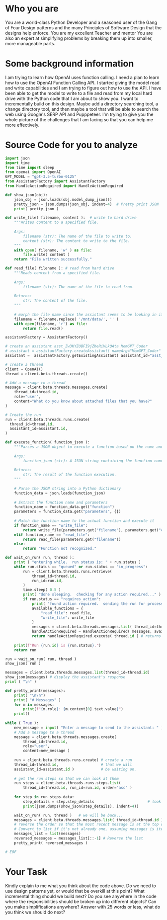 # Who you are
You are a world-class Python Developer and a seasoned user of the Gang of Four Design patterns and the many Principles of Software Design that the designs help enforce.
You are my excellent Teacher and mentor
You are also an expert at simplifying problems by breaking them up into smaller, more manageable parts.

# Some background information
I am trying to learn how OpenAI uses function calling.  I need a plan to learn how to use the OpenAI Function Calling API.  I started giving the model read and write capabilities and I am trying to figure out how to use the API.  I have been able to get the model to write to a file and read from my local hard drive with the Python code that I am about to show you.  I want to incrementally build on this design.  Maybe add a directory searching tool, a change directory tool, and then maybe a tool that will be able to search the web using Google's SERP API and Pupppeteer.  I'm trying to give you the whole picture of the challenges that I am facing so that you can help me more effectively.

# Source Code for you to analyze
```python
import json
import time
from time import sleep
from openai import OpenAI
GPT_MODEL = "gpt-3.5-turbo-0125"
from AssistantFactory import AssistantFactory
from HandleActionRequired import HandleActionRequired

def show_json(obj):
    json_obj = json.loads(obj.model_dump_json())
    pretty_json = json.dumps(json_obj, indent=4)  # Pretty print JSON
    print( pretty_json )

def write_file( filename, content ):  # write to hard drive
    """Writes content to a specified file.
    
    Args:
        filename (str): The name of the file to write to.
        content (str): The content to write to the file.
    """
    with open( filename, 'w' ) as file:
        file.write( content )
    return "File written successfully."

def read_file( filename ): # read from hard drive
    """Reads content from a specified file.
    
    Args:
        filename (str): The name of the file to read from.
    
    Returns:
        str: The content of the file.
    """
    
    # morph the file name since the assistant seems to be looking in it's sandbox
    filename = filename.replace( '/mnt/data/', '' )
    with open(filename, 'r') as file:
        return file.read()

assistantFactory = AssistantFactory()

# create an assistant asst_Zw3KYZUBFI9jZheRiVLkQAta MemGPT_Coder
# assistant = assistantFactory.createAssistant( nameArg="MemGPT_Coder" )
assistant =  assistantFactory.getExistingAssistant( assistant_id="asst_Zw3KYZUBFI9jZheRiVLkQAta" )

# create a thread
client = OpenAI()
thread = client.beta.threads.create()

# Add a message to a thread
message = client.beta.threads.messages.create(
    thread_id=thread.id,
    role="user",
    content="What do you know about attached files that you have?"
)

# Create the run
run = client.beta.threads.runs.create(
  thread_id=thread.id,
  assistant_id=assistant.id,
)

def execute_function( function_json ):
    """Parses a JSON object to execute a function based on the name and parameters.
    
    Args:
        function_json (str): A JSON string containing the function name and parameters.
        
    Returns:
        str: The result of the function execution.
    """
    
    # Parse the JSON string into a Python dictionary
    function_data = json.loads(function_json)
    
    # Extract the function name and parameters
    function_name = function_data.get("function")
    parameters = function_data.get("parameters", {})
    
    # Match the function name to the actual function and execute it
    if function_name == "write_file":
        return write_file(parameters.get("filename"), parameters.get("content"))
    elif function_name == "read_file":
        return read_file(parameters.get("filename"))
    else:
        return "Function not recognized."

def wait_on_run( run, thread ):
    print ( "entering while.  run status is: " + run.status )
    while run.status == "queued" or run.status == "in_progress":
        run = client.beta.threads.runs.retrieve(
            thread_id=thread.id,
            run_id=run.id,
        )
        time.sleep( 0.5 )
        print( "done sleeping.  checking for any action required..." )
        if run.status == "requires_action":
            print( "found action required.  sending the run for processing..." )
            available_functions = {
                "read_file": read_file,
                "write_file": write_file
            }
            messages = client.beta.threads.messages.list( thread_id=thread.id )
            handleActionRequired = HandleActionRequired( messages, available_functions, run )
            return handleActionRequired.execute( thread.id ) # returns run for now...
    
    print(f"Run {run.id} is {run.status}.")
    return run

run = wait_on_run( run, thread )
show_json( run )

messages = client.beta.threads.messages.list(thread_id=thread.id)
show_json(messages) # display the assistant's response
print ( "\n" )

def pretty_print(messages):
    print( "\n\n")
    print( "# Messages" )
    for m in messages:
        print(f"{m.role}: {m.content[0].text.value}")
    print()
    
while ( True ):
    new_message = input( "Enter a message to send to the assistant: " )
    # Add a message to a thread
    message = client.beta.threads.messages.create(
        thread_id=thread.id,
        role="user",
        content=new_message )
   
    run = client.beta.threads.runs.create( # create a run
    thread_id=thread.id,                   # that we will
    assistant_id=assistant.id )            # be waiting on.
    
    # get the run steps so that we can look at them
    run_steps = client.beta.threads.runs.steps.list(
        thread_id=thread.id, run_id=run.id, order="asc" )
    
    for step in run_steps.data:
        step_details = step.step_details                        # look at them
        print(json.dumps(show_json(step_details), indent=4))

    wait_on_run( run, thread )   # we will be back...
    messages = client.beta.threads.messages.list( thread_id=thread.id )
    # reverse the order so that the most recent message is at the top of the list
    # Convert to list if it's not already one, assuming messages is iterable
    messages_list = list(messages)
    reversed_messages = messages_list[::-1] # Reverse the list
    pretty_print( reversed_messages )

# EOF
```
# Your Task
Kindly explain to me what you think about the code above.  Do we need to use design patterns yet, or would that be overkill at this point?  What incremental thing should we build next?  Do you see anywhere in the code where the responsibilities should be broken up into different objects?  Can you make simplifications anywhere?     Answer with 25 words or less, what do you think we should do next?
